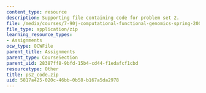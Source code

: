 ```yaml
---
content_type: resource
description: Supporting file containing code for problem set 2.
file: /media/courses/7-90j-computational-functional-genomics-spring-2005/5817a425020c46bb0b58b167a5da2978_ps2_code.zip
file_type: application/zip
learning_resource_types:
- Assignments
ocw_type: OCWFile
parent_title: Assignments
parent_type: CourseSection
parent_uid: 28387ff8-9bfd-15b4-cd44-f1edafcf1cbd
resourcetype: Other
title: ps2_code.zip
uid: 5817a425-020c-46bb-0b58-b167a5da2978
---
```

